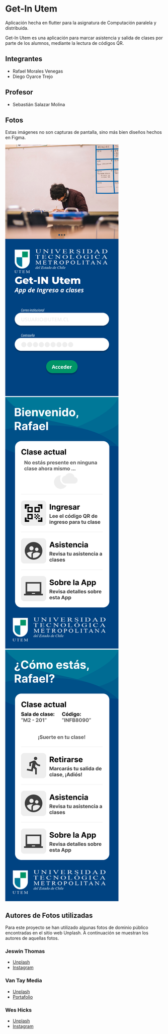 # Get-In Utem

Aplicación hecha en flutter para la asignatura de Computación paralela y distribuida.

Get-In Utem es una aplicación para marcar asistencia y salida de clases por parte de los alumnos, mediante la lectura de códigos QR.

## Integrantes

- Rafael Morales Venegas
- Diego Oyarce Trejo

## Profesor

- Sebastián Salazar Molina

## Fotos

Estas imágenes no son capturas de pantalla, sino más bien diseños hechos en Figma.

![Pantalla de Login](assets/Readme/Login%20Screen.png "Pantalla de Login")
![Dashboard](assets/Readme/Home%20Screen.png "Dashboard sin clases")
![Dashboard dos](assets/Readme/Home%20(On%20class)%20Screen.png "Dashboard en clases")

## Autores de Fotos utilizadas

Para este proyecto se han utilizado algunas fotos de dominio público encontradas en el sitio web Unplash.
A continuación se muestran los autores de aquellas fotos.

### Jeswin Thomas

- [Unplash](https://unsplash.com/@jeswinthomas)
- [Instagram](https://www.instagram.com/jeswin.thomas/)

### Van Tay Media

- [Unplash](https://unsplash.com/@vantaymedia)
- [Portafolio](http://vantaymedia.vn/s/8sN)

### Wes Hicks

- [Unplash](https://unsplash.com/@sickhews)
- [Instagram](https://www.instagram.com/sickhews/)
